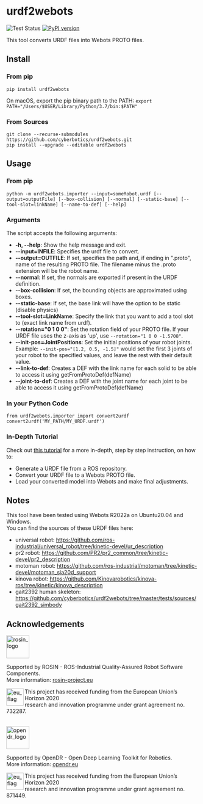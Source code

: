 # urdf2webots

![Test Status](https://github.com/cyberbotics/urdf2webots/actions/workflows/test.yml/badge.svg)
[![PyPI version](https://badge.fury.io/py/urdf2webots.svg)](https://badge.fury.io/py/urdf2webots)

This tool converts URDF files into Webots PROTO files.

## Install

### From pip

```
pip install urdf2webots
```

On macOS, export the pip binary path to the PATH: `export PATH="/Users/$USER/Library/Python/3.7/bin:$PATH"`

### From Sources

```
git clone --recurse-submodules https://github.com/cyberbotics/urdf2webots.git
pip install --upgrade --editable urdf2webots
```

## Usage

### From pip

```
python -m urdf2webots.importer --input=someRobot.urdf [--output=outputFile] [--box-collision] [--normal] [--static-base] [--tool-slot=linkName] [--name-to-def] [--help]
```

### Arguments

The script accepts the following arguments:
  - **-h, --help**: Show the help message and exit.
  - **--input=INFILE**: Specifies the urdf file to convert.
  - **--output=OUTFILE**: If set, specifies the path and, if ending in ".proto", name of the resulting PROTO file. The filename minus the .proto extension will be the robot name.
  - **--normal**: If set, the normals are exported if present in the URDF definition.
  - **--box-collision**: If set, the bounding objects are approximated using boxes.
  - **--static-base**: If set, the base link will have the option to be static (disable physics)
  - **--tool-slot=LinkName**: Specify the link that you want to add a tool slot to (exact link name from urdf).
  - **--rotation="0 1 0 0"**: Set the rotation field of your PROTO file. If your URDF file uses the z-axis as 'up', use `--rotation="1 0 0 -1.5708"`.
  - **--init-pos=JointPositions**: Set the initial positions of your robot joints. Example: `--init-pos="[1.2, 0.5, -1.5]"` would set the first 3 joints of your robot to the specified values, and leave the rest with their default value.
  - **--link-to-def**: Creates a DEF with the link name for each solid to be able to access it using getFromProtoDef(defName)
  - **--joint-to-def**: Creates a DEF with the joint name for each joint to be able to access it using getFromProtoDef(defName)

### In your Python Code

```
from urdf2webots.importer import convert2urdf
convert2urdf('MY_PATH/MY_URDF.urdf')
```

### In-Depth Tutorial
Check out [this tutorial](./docs/tutorial.md) for a more in-depth, step by step instruction, on how to:
- Generate a URDF file from a ROS repository.
- Convert your URDF file to a Webots PROTO file.
- Load your converted model into Webots and make final adjustments.


## Notes
This tool have been tested using Webots R2022a on Ubuntu20.04 and Windows.  
You can find the sources of these URDF files here:  
  - universal robot: https://github.com/ros-industrial/universal_robot/tree/kinetic-devel/ur_description  
  - pr2 robot: https://github.com/PR2/pr2_common/tree/kinetic-devel/pr2_description  
  - motoman robot: https://github.com/ros-industrial/motoman/tree/kinetic-devel/motoman_sia20d_support
  - kinova robot: https://github.com/Kinovarobotics/kinova-ros/tree/kinetic/kinova_description
  - gait2392 human skeleton: https://github.com/cyberbotics/urdf2webots/tree/master/tests/sources/gait2392_simbody

## Acknowledgements

<a href="http://rosin-project.eu">
  <img src="http://rosin-project.eu/wp-content/uploads/rosin_ack_logo_wide.png"
       alt="rosin_logo" height="60" >
</a></br>

Supported by ROSIN - ROS-Industrial Quality-Assured Robot Software Components.  
More information: <a href="http://rosin-project.eu">rosin-project.eu</a>

<img src="http://rosin-project.eu/wp-content/uploads/rosin_eu_flag.jpg"
     alt="eu_flag" height="45" align="left" >  

This project has received funding from the European Union’s Horizon 2020  
research and innovation programme under grant agreement no. 732287.

<br>

<a href="https://opendr.eu/">
  <img src="https://opendr.eu/wp-content/uploads/2020/01/logo-300x125.png"
       alt="opendr_logo" height="60" >
</a></br>

Supported by OpenDR - Open Deep Learning Toolkit for Robotics.  
More information: <a href="https://opendr.eu/">opendr.eu</a>

<img src="https://opendr.csd.auth.gr/wp-content/uploads/2019/12/Flag_of_Europe-300x200.png"
     alt="eu_flag" height="45" align="left" >  

This project has received funding from the European Union’s Horizon 2020  
research and innovation programme under grant agreement no. 871449.
